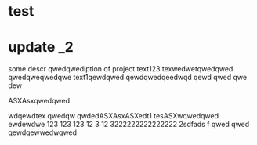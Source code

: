 # test
# update _2
some descr
qwedqwediption of project
text123
texwedwetqwedqwed
qwedqweqwedqwe
text1qewdqwed
qewdqwedqeedwqd
qewd
qwed
qwe
dew

ASXAsxqwedqwed

wdqewdtex
qwedqw
qwdedASXAsxASXedt1
tesASXwqwedqwed
ewdewdwe
123
123
123
12
3
12
3222222222222222
2sdfads
f
qwed
qwed
qewdqewwedwqwed